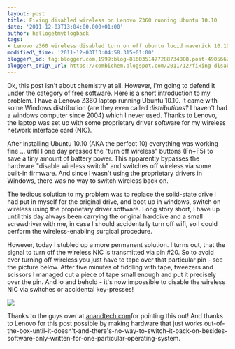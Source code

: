 ```yaml
---
layout: post
title: Fixing disabled wireless on Lenovo Z360 running Ubuntu 10.10
date: '2011-12-03T13:04:00.000+01:00'
author: hellogetmyblogback
tags:
- Lenovo z360 wireless disabled turn on off ubuntu lucid maverick 10.10 10.04 linux
modified\_time: '2011-12-03T13:04:58.315+01:00'
blogger\_id: tag:blogger.com,1999:blog-8160351477288734008.post-4905662824768999486
blogger\_orig\_url: https://combichem.blogspot.com/2011/12/fixing-disabled-wireless-on-lenovo-z360.html
---
```


Ok, this post isn't about chemistry at all. However, I'm going to defend it under the category of free software. Here is a short introduction to my problem. I have a Lenovo Z360 laptop running Ubuntu 10.10. It came with some Windows distribution (are they even called *distributions?* I haven't had a windows computer since 2004) which I never used. <sarcasm> Thanks to Lenovo, the laptop was set up with some proprietary driver software for my wireless network interface card (NIC). </sarcasm>

After installing Ubuntu 10.10 (AKA the perfect 10) everything was working fine ... until I one day pressed the "turn off wireless" buttons (Fn+F5) to save a tiny amount of battery power. This apparently bypasses the hardware "disable wireless switch" and switches off wireless via some built-in firmware. And since I wasn't using the proprietary drivers in Windows, there was no way to switch wireless back on.

The tedious solution to my problem was to replace the solid-state drive I had put in myself for the original drive, and boot up in windows, switch on wireless using the proprietary driver software. Long story short, I have up until this day always been carrying the original harddive and a small screwdriver with me, in case I should accidentally turn off wifi, so I could perform the wireless-enabling surgical procedure.

However, today I stubled up a more permanent solution. I turns out, that the signal to turn off the wireless NIC is transmitted via pin #20. So to avoid ever turning off wireless you just have to tape over that particular pin - see the picture below. After five minutes of fiddling with tape, tweezers and scissors I managed cut a piece of tape small enough and put it precisely over the pin. And lo and behold - it's now impossible to disable the wireless NIC via switches or accidental key-presses!

[![](http://images.anandtech.com/doci/4577/TCAE-3959.jpg)](http://images.anandtech.com/doci/4577/TCAE-3959.jpg)

Thanks to the guys over at [anandtech.com](http://www.blogger.com/goog_583748786)for pointing this out! And thanks to Lenovo for this post possible by making hardware that just works out-of-the-box-until-it-doesn't-and-there's-no-way-to-switch-it-back-on-besides-software-only-written-for-one-particular-operating-system.